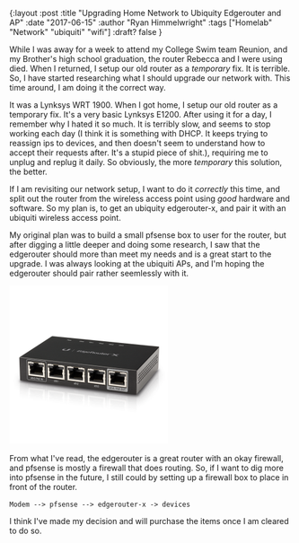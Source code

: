 {:layout :post
:title  "Upgrading Home Network to Ubiquity Edgerouter and AP"
:date "2017-06-15"
:author "Ryan Himmelwright"
:tags ["Homelab" "Network" "ubiquiti" "wifi"]
:draft? false
}

While I was away for a week to attend my College Swim team Reunion, and my
Brother's high school graduation, the router Rebecca and I were using died. When
I returned, I setup our old router as a *temporary* fix. It is terrible. So, I
have started researching what I should upgrade our network with. This time
around, I am doing it the correct way.

<!-- more -->

It
was a Lynksys WRT 1900. When I got home, I setup our old router as a temporary
fix. It's a very basic Lynksys E1200. After using it for a day, I remember why I
hated it so much. It is terribly slow, and seems to stop working each day (I
think it is something with DHCP. It keeps trying to reassign ips to devices, and
then doesn't seem to understand how to accept their requests after. It's a
stupid piece of shit.), requiring me to unplug and replug it daily. So
obviously, the more *temporary* this solution, the better.


If I am revisiting our network setup, I want to do it *correctly* this time, and
split out the router from the wireless access point using *good* hardware and
software. So my plan is, to get an ubiquity edgerouter-x, and pair it with an ubiquiti
wireless access point.

My original plan was to build a small pfsense box to user for the router, but
after digging a little deeper and doing some research, I saw that the edgerouter
should more than meet my needs and is a great start to the upgrade. I was always
looking at the ubiquiti APs, and I'm hoping the edgerouter should pair rather
seemlessly with it. 

![Ubiquity Edgerouter-x](../../img/posts/upgrading-to-ubiquiti-edgerouter/edgerouter-x.png)

From what I've read, the edgerouter is a great router with an okay firewall, and
pfsense is mostly a firewall that does routing. So, if I want to dig more into
pfsense in the future, I still could by setting up a firewall box to place in
front of the router.

```
Modem --> pfsense --> edgerouter-x -> devices
```

I think I've made my decision and will purchase the items once I am cleared to
do so.

